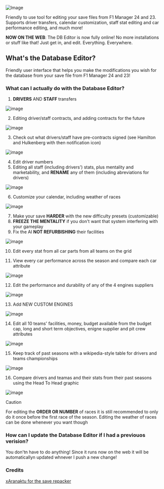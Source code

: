 ![Image](https://github.com/user-attachments/assets/c65ed530-cdb6-42c4-abdf-ff28749ea053)

Friendly to use tool for editing your save files from F1 Manager 24 and 23. Supports driver transfers, calendar customization, staff stat editing and car performance editing, and much more!

**NOW ON THE WEB**: The DB Editor is now fully online! No more installations or stuff like that! Just get in, and edit. Everything. Everywhere.

## What's the Database Editor? ##
Friendly user interface that helps you make the modifications you wish for the database from your save file from F1 Manager 24 and 23!

### What can I actually do with the Database Editor? ###

1. **DRIVERS** AND **STAFF** transfers

![image](https://github.com/user-attachments/assets/6006f4b1-0e97-4043-9ce7-41856f2fda6e)

2. Editing driver/staff contracts, and adding contracts for the future

![image](https://github.com/user-attachments/assets/6640032e-6c79-4d88-8f3f-b4bf159edab0)

3. Check out what drivers/staff have pre-contracts signed (see Hamilton and Hulkenberg with then notification icon)

![image](https://github.com/user-attachments/assets/4f4f20dd-5660-43c8-9fe9-09a7991a979f)

4. Edit driver numbers
5. Editing all staff (including drivers') stats, plus mentality and marketability, and **RENAME** any of them (including abreviations for drivers)

![image](https://github.com/user-attachments/assets/9b8a9985-9cd5-4a05-b646-9c50b91e49a1)

6. Customize your calendar, including weather of races
   
![image](https://github.com/user-attachments/assets/894dc269-f75d-4d42-919c-a3ce5ccaf543)

7. Make your save **HARDER** with the new difficulty presets (customizable)
8. **FREEZE THE MENTALITY** if you don't want that system interfering with your gameplay
9. Fix the AI **NOT REFURBISHING** their facilities

![image](https://github.com/user-attachments/assets/f3631267-8417-480f-8615-e0143273ac80)

10. Edit every stat from all car parts from all teams on the grid

11. View every car performance  across the season and compare each car attribute

![image](https://github.com/user-attachments/assets/bd548c7a-6549-4525-bf9b-0bc50b5ee0b0)

12. Edit the performance and durability of any of the 4 engines suppliers
   
![image](https://github.com/user-attachments/assets/6c70482e-fa1a-4326-9624-b16ba33a1a19)

13. Add NEW CUSTOM ENGINES

![image](https://github.com/user-attachments/assets/fc8ad830-698e-41fb-8341-5df8679ea667)

14. Edit all 10 teams' facilities, money, budget available from the budget cap, long and short term objectives, enigne supplier and pit crew attributes
   
![image](https://github.com/user-attachments/assets/db4101a1-3673-42bc-ba7e-a46bfcb5477f)

15. Keep track of past seasons with a wikipedia-style table for drivers and teams championships
    
![image](https://github.com/user-attachments/assets/bf7e2a70-050c-4e04-a34a-244e0f7401d8)

16. Compare drivers and teamas and their stats from their past seasons using the Head To Head graphic
    
![image](https://github.com/user-attachments/assets/67daa857-dfcb-43a1-ab4d-86430d7f448b)


> [!CAUTION]
> For editing the **ORDER OR NUMBER** of races it is still recommended to only do it once before the first race of the season.
> Editing the weather of races can be done whenever you want though


### How can I update the Database Editor if I had a previouos verision? ###

You don'tn have to do anything! Since it runs now on the web it will be automaticallyn updated whnever I push a new change!

### Credits ###

[xAranaktu for the save repacker](https://github.com/xAranaktu/F1-Manager-2022-SaveFile-Repacker)
